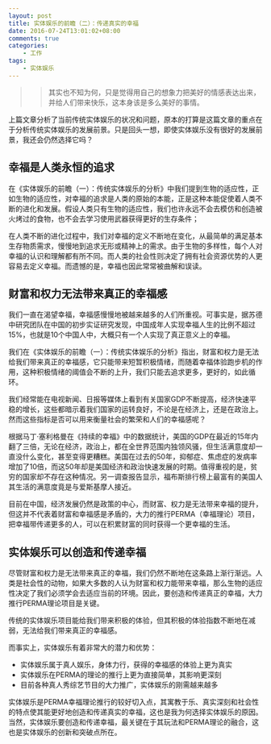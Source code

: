 ```yaml
---
layout: post
title: 实体娱乐的前瞻（二）：传递真实的幸福
date: 2016-07-24T13:01:02+08:00
comments: true
categories:
    - 工作
tags:
    - 实体娱乐
---
```


>>其实也不知为何，只是觉得用自己的想象力把美好的情感表达出来，并给人们带来快乐，这本身该是多么美好的事情。

上篇文章分析了当前传统实体娱乐的状况和问题，原本的打算是这篇文章的重点在于分析传统实体娱乐的发展前景。只是回头一想，即使实体娱乐没有很好的发展前景，我还会仍然选择它吗？

## 幸福是人类永恒的追求
在《实体娱乐的前瞻（一）：传统实体娱乐的分析》中我们提到生物的适应性，正如生物的适应性，对幸福的追求是人类的原始的本能，正是这种本能促使着人类不断的进化和发展。假设人类只有生物的适应性，我们也许永远不会去模仿和创造被火烤过的食物，也不会去学习使用武器获得更好的生存条件；

在人类不断的进化过程中，我们对幸福的定义不断地在变化，从最简单的满足基本生存物质需求，慢慢地到追求无形或精神上的需求。由于生物的多样性，每个人对幸福的认识和理解都有所不同。而人类的社会性则决定了拥有社会资源优势的人更容易去定义幸福。而遗憾的是，幸福也因此常常被曲解和误读。

## 财富和权力无法带来真正的幸福感
我们一直在渴望幸福，幸福感慢慢地被越来越多的人们所重视。可事实是，据苏德中研究团队在中国的初步实证研究发现，中国成年人实现幸福人生的比例不超过15%，也就是10个中国人中，大概只有一个人实现了真正意义上的幸福。

我们在《实体娱乐的前瞻（一）：传统实体娱乐的分析》指出，财富和权力是无法给我们带来真正的幸福感，它只能带来短暂积极情绪，而随着幸福体验跑步机的作用，这种积极情绪的阈值会不断的上升，我们只能去追求更多，更好的，如此循环。

我们经常能在电视新闻、日报等媒体上看到有关国家GDP不断提高，经济快速平稳的增长，这些都暗示着我们国家的运转良好，不论是在经济上，还是在政治上。然而这些指标是否可以用来衡量社会的繁荣和人们的幸福感呢？

根据马丁·塞利格曼在《持续的幸福》中的数据统计，美国的GDP在最近的15年内翻了三倍，无论在经济，政治上，都在全世界范围内独领风骚，但生活满意度却一直没什么变化，甚至变得更糟糕。美国在过去的50年，抑郁症、焦虑症的发病率增加了10倍，而这50年却是美国经济和政治快速发展的时期。值得重视的是，贫穷的国家却不存在这种情况。另一调查报告显示，福布斯排行榜上最富有的美国人其生活的满意度竟是与爱斯基摩人接近。

目前在中国，经济发展仍然是政策的中心，而财富、权力是无法带来幸福的提升，但这并不代表着财富和幸福感是矛盾的，大力的推行PERMA（幸福理论）项目，把幸福带传递更多的人，可以在积累财富的同时获得一个更幸福的生活。

## 实体娱乐可以创造和传递幸福
尽管财富和权力是无法带来真正的幸福，我们仍然不断地在这条路上渐行渐远。人类是社会性的动物，如果大多数的人认为财富和权力能带来幸福，那么生物的适应性决定了我们必须学会去适应当前的环境。因此，要创造和传递真正的幸福，大力推行PERMA理论项目是关键。

传统的实体娱乐项目能给我们带来积极的体验，但其积极的体验指数不断地在减弱，无法给我们带来真正的幸福感。

而事实上，实体娱乐有着非常大的潜力和优势：

* 实体娱乐属于真人娱乐，身体力行，获得的幸福感的体验上更为真实
* 实体娱乐在PERMA的理论的推行上更为直接简单，其影响更深刻
* 目前各种真人秀综艺节目的大力推广，实体娱乐的刚需越来越多

实体娱乐是PERMA幸福理论推行的较好切入点，其寓教于乐、真实深刻和社会性的特点使其能更好地创造和传递真实的幸福，这也是我为何选择实体娱乐的原因。当然，实体娱乐要创造和传递幸福，最关键在于其玩法和PERMA理论的融合，这也是实体娱乐的创新和突破点所在。







